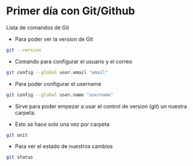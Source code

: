 # Primer día con Git/Github

Lista de comandos de Git

- Para poder ver la version de Git

```bash
git --version
```

- Comando para configurar el usuario y el correo

```bash
git config --global user.email "email"
```

- Para poder configurar el username

```bash
git config --global user.name "username"
```

- Sirve para poder empezar a usar el control de version (git) un nuestra carpeta.

- Esto se hace solo una vez por carpeta

```bash
git unit
```

- Para ver el estado de nuestros cambios

```bash
git status
```
